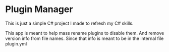 Plugin Manager
====
This is just a simple C# project I made to refresh my C# skills.

This app is meant to help mass rename plugins to disable them. And remove version info from file names. Since that info is meant to be in the internal file plugin.yml